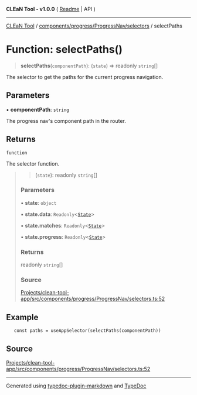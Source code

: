 **CLEaN Tool - v1.0.0** ( [Readme](../../../../../README.md) \| API )

***

[CLEaN Tool](../../../../../modules.md) / [components/progress/ProgressNav/selectors](../README.md) / selectPaths

# Function: selectPaths()

> **selectPaths**(`componentPath`): (`state`) => readonly `string`[]

The selector to get the paths for the current progress navigation.

## Parameters

▪ **componentPath**: `string`

The progress nav's component path in the router.

## Returns

`function`

The selector function.

> > (`state`): readonly `string`[]
>
> ### Parameters
>
> ▪ **state**: `object`
>
> ▪ **state.data**: `Readonly`\<[`State`](../../../../../reducers/data/interfaces/State.md)\>
>
> ▪ **state.matches**: `Readonly`\<[`State`](../../../../../selectors/progress/progress/private/interfaces/State.md)\>
>
> ▪ **state.progress**: `Readonly`\<[`State`](../../../../../selectors/progress/progress/private/interfaces/State.md)\>
>
> ### Returns
>
> readonly `string`[]
>
> ### Source
>
> [Projects/clean-tool-app/src/components/progress/ProgressNav/selectors.ts:52](https://github.com/yuckyh/clean-tool-app/)
>

## Example

```tsx
   const paths = useAppSelector(selectPaths(componentPath))
```

## Source

[Projects/clean-tool-app/src/components/progress/ProgressNav/selectors.ts:52](https://github.com/yuckyh/clean-tool-app/)

***

Generated using [typedoc-plugin-markdown](https://www.npmjs.com/package/typedoc-plugin-markdown) and [TypeDoc](https://typedoc.org/)
